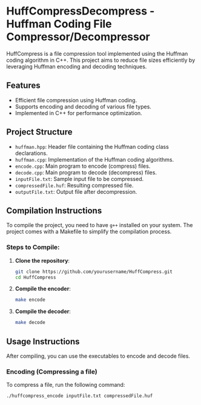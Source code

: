 # HuffCompressDecompress - Huffman Coding File Compressor/Decompressor

HuffCompress is a file compression tool implemented using the Huffman coding algorithm in C++. This project aims to reduce file sizes efficiently by leveraging Huffman encoding and decoding techniques.

## Features
- Efficient file compression using Huffman coding.
- Supports encoding and decoding of various file types.
- Implemented in C++ for performance optimization.

## Project Structure
- `huffman.hpp`: Header file containing the Huffman coding class declarations.
- `huffman.cpp`: Implementation of the Huffman coding algorithms.
- `encode.cpp`: Main program to encode (compress) files.
- `decode.cpp`: Main program to decode (decompress) files.
- `inputFile.txt`: Sample input file to be compressed.
- `compressedFile.huf`: Resulting compressed file.
- `outputFile.txt`: Output file after decompression.

## Compilation Instructions
To compile the project, you need to have `g++` installed on your system. The project comes with a Makefile to simplify the compilation process.

### Steps to Compile:
1. **Clone the repository**:
    ```sh
    git clone https://github.com/yourusername/HuffCompress.git
    cd HuffCompress
    ```

2. **Compile the encoder**:
    ```sh
    make encode
    ```

3. **Compile the decoder**:
    ```sh
    make decode
    ```

## Usage Instructions
After compiling, you can use the executables to encode and decode files.

### Encoding (Compressing a file)
To compress a file, run the following command:
```sh
./huffcompress_encode inputFile.txt compressedFile.huf
